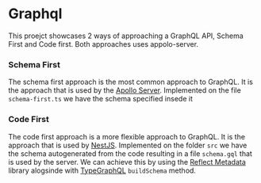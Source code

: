 # Graphql

This proejct showcases 2 ways of approaching a GraphQL API, Schema First and Code first. Both approaches uses appolo-server.

### Schema First

The schema first approach is the most common approach to GraphQL. It is the approach that is used by the [Apollo Server](https://www.apollographql.com/docs/apollo-server/).
Implemented on the file `schema-first.ts` we have the schema specified insede it

### Code First

The code first approach is a more flexible approach to GraphQL. It is the approach that is used by [NestJS](https://docs.nestjs.com/graphql/quick-start).
Implemented on the folder `src` we have the schema autogenerated from the code resulting in a file `schema.gql` that is used by the server.
We can achieve this by using the [Reflect Metadata](https://www.npmjs.com/package/reflect-metadata) library alogsinde with [TypeGraphQL](https://typegraphql.com/) `buildSchema` method.
